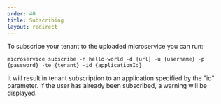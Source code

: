 ```yaml
---
order: 40
title: Subscribing
layout: redirect
---
```


To subscribe your tenant to the uploaded microservice you can run:

    microservice subscribe -n hello-world -d {url} -u {username} -p {password} -te {tenant} -id {applicationId}
    
It will result in tenant subscription to an application specified by the "id" parameter. If the user has already been subscribed, a warning will be displayed. 
